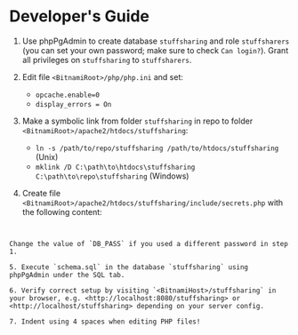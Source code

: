 # Developer's Guide

1. Use phpPgAdmin to create database `stuffsharing` and role `stuffsharers` (you can set your own password; make sure to check `Can login?`). Grant all privileges on `stuffsharing` to `stuffsharers`.

2. Edit file `<BitnamiRoot>/php/php.ini` and set:
   - `opcache.enable=0`
   - `display_errors = On`

3. Make a symbolic link from folder `stuffsharing` in repo to folder `<BitnamiRoot>/apache2/htdocs/stuffsharing`:
   - `ln -s /path/to/repo/stuffsharing /path/to/htdocs/stuffsharing` (Unix)
   - `mklink /D C:\path\to\htdocs\stuffsharing C:\path\to\repo\stuffsharing` (Windows)

4. Create file `<BitnamiRoot>/apache2/htdocs/stuffsharing/include/secrets.php` with the following content:

   ```
<?php
define("DB_HOST", "localhost");
define("DB_USER", "stuffsharers");
define("DB_PASS", "stuffsharers");
define("DB_NAME", "stuffsharing");
?>
   ```

   Change the value of `DB_PASS` if you used a different password in step 1.

5. Execute `schema.sql` in the database `stuffsharing` using phpPgAdmin under the SQL tab.

6. Verify correct setup by visiting `<BitnamiHost>/stuffsharing` in your browser, e.g. <http://localhost:8080/stuffsharing> or <http://localhost/stuffsharing> depending on your server config.

7. Indent using 4 spaces when editing PHP files!
